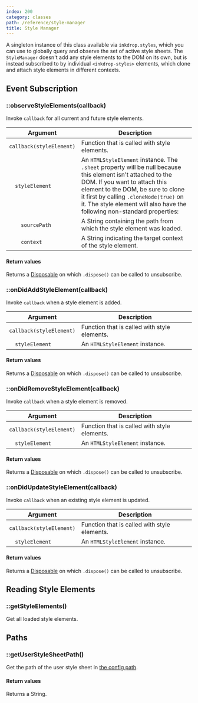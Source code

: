 ```yaml
---
index: 200
category: classes
path: /reference/style-manager
title: Style Manager
---
```


A singleton instance of this class available via `inkdrop.styles`, which you can use to globally query and observe the set of active style sheets.
The `StyleManager` doesn't add any style elements to the DOM on its own, but is instead subscribed to by individual `<inkdrop-styles>` elements, which clone and attach style elements in different contexts.

## Event Subscription

### ::observeStyleElements(callback)

Invoke `callback` for all current and future style elements.

| Argument | Description |
| -------- | ----------- |
| `callback(styleElement)` | Function that is called with style elements. |
| &emsp;`styleElement` | An `HTMLStyleElement` instance. The `.sheet` property will be null because this element isn't attached to the DOM. If you want to attach this element to the DOM, be sure to clone it first by calling `.cloneNode(true)` on it. The style element will also have the following non-standard properties: |
| &emsp;&emsp;`sourcePath` | A String containing the path from which the style element was loaded. |
| &emsp;&emsp;`context`    | A String indicating the target context of the style element. |

#### Return values

Returns a [Disposable](/reference/disposable) on which `.dispose()` can be called to unsubscribe.


### ::onDidAddStyleElement(callback)

Invoke `callback` when a style element is added.

| Argument | Description |
| -------- | ----------- |
| `callback(styleElement)` | Function that is called with style elements. |
| &emsp;`styleElement` | An `HTMLStyleElement` instance. |

#### Return values

Returns a [Disposable](/reference/disposable) on which `.dispose()` can be called to unsubscribe.

### ::onDidRemoveStyleElement(callback)

Invoke `callback` when a style element is removed.

| Argument | Description |
| -------- | ----------- |
| `callback(styleElement)` | Function that is called with style elements. |
| &emsp;`styleElement` | An `HTMLStyleElement` instance. |

#### Return values

Returns a [Disposable](/reference/disposable) on which `.dispose()` can be called to unsubscribe.

### ::onDidUpdateStyleElement(callback)

Invoke `callback` when an existing style element is updated.

| Argument | Description |
| -------- | ----------- |
| `callback(styleElement)` | Function that is called with style elements. |
| &emsp;`styleElement` | An `HTMLStyleElement` instance. |

#### Return values

Returns a [Disposable](/reference/disposable) on which `.dispose()` can be called to unsubscribe.

## Reading Style Elements

### ::getStyleElements()

Get all loaded style elements.

## Paths

### ::getUserStyleSheetPath()

Get the path of the user style sheet in [the config path](http://localhost:8000/manual/basic-usage#user-data-directory).

#### Return values

Returns a String.

